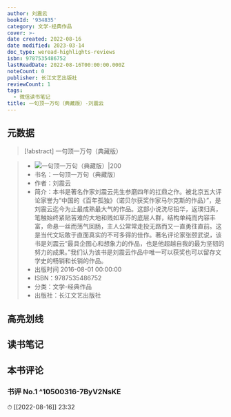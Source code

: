 ```yaml
---
author: 刘震云
bookId: '934835'
category: 文学-经典作品
cover: >-
date created: 2022-08-16
date modified: 2023-03-14
doc_type: weread-highlights-reviews
isbn: 9787535486752
lastReadDate: 2022-08-16T00:00:00.000Z
noteCount: 0
publisher: 长江文艺出版社
reviewCount: 1
tags:
  - 微信读书笔记
title: 一句顶一万句（典藏版）-刘震云
---
```


## 元数据

>[!abstract] 一句顶一万句（典藏版）

> - ![一句顶一万句（典藏版）|200](https://wfqqreader-1252317822.image.myqcloud.com/cover/835/934835/t7_934835.jpg)
> - 书名：一句顶一万句（典藏版）
> - 作者：刘震云
> - 简介：本书是著名作家刘震云先生参磨四年的扛鼎之作。被北京五大评论家誉为“中国的《百年孤独》（诺贝尔获奖作家马尔克斯的作品）”，是刘震云迄今为止最成熟最大气的作品。这部小说洗尽铅华，返璞归真，笔触始终紧贴苦难的大地和贱如草芥的底层人群，结构单纯而内容丰富，命悬一丝而荡气回肠，主人公常常走投无路而又一直勇往直前。这是当代文坛敢于直面真实的不可多得的佳作。著名评论家张颐武说，该书是刘震云“最具企图心和想象力的作品，也是他超越自我的最为坚韧的努力的成果。”我们认为该书是刘震云作品中唯一可以获奖也可以留存文学史的畅销和长销的作品。
> - 出版时间 2016-08-01 00:00:00
> - ISBN：9787535486752
> - 分类：文学-经典作品
> - 出版社：长江文艺出版社

## 高亮划线

## 读书笔记

## 本书评论

### 书评 No.1 ^10500316-7ByV2NsKE

⏱ [[2022-08-16]] 23:32
